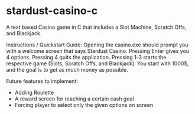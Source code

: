 # stardust-casino-c
A text based Casino game in C that includes a Slot Machine, Scratch Offs, and Blackjack.

Instructions / Quickstart Guide:
Opening the casino.exe should prompt you with a welcome screen that says Stardust Casino.
Pressing Enter gives you 4 options. Pressing 4 quits the application. Pressing 1-3 starts the respective game (Slots, Scratch Offs, and Blackjack).
You start with 1000$, and the goal is to get as much money as possible. 

Future features to implement:
- Adding Roulette
- A reward screen for reaching a certain cash goal
- Forcing player to select only the given options on screen
